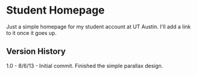 Student Homepage
==================
Just a simple homepage for my student account at UT Austin. I'll add a link to it once it goes up.

Version History
----------------
1.0 - 8/6/13 - Initial commit. Finished the simple parallax design.
